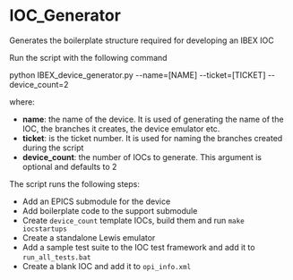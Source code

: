 # IOC_Generator
Generates the boilerplate structure required for developing an IBEX IOC

Run the script with the following command

python IBEX_device_generator.py --name=[NAME] --ticket=[TICKET] --device_count=2

where:

- **name**: the name of the device. It is used of generating the name of the IOC, the branches it creates, the device emulator etc.
- **ticket**: is the ticket number. It is used for naming the branches created during the script
- **device_count**: the number of IOCs to generate. This argument is optional and defaults to 2

The script runs the following steps:

- Add an EPICS submodule for the device
- Add boilerplate code to the support submodule
- Create `device_count` template IOCs, build them and run `make iocstartups`
- Create a standalone Lewis emulator
- Add a sample test suite to the IOC test framework and add it to `run_all_tests.bat`
- Create a blank IOC and add it to `opi_info.xml`
